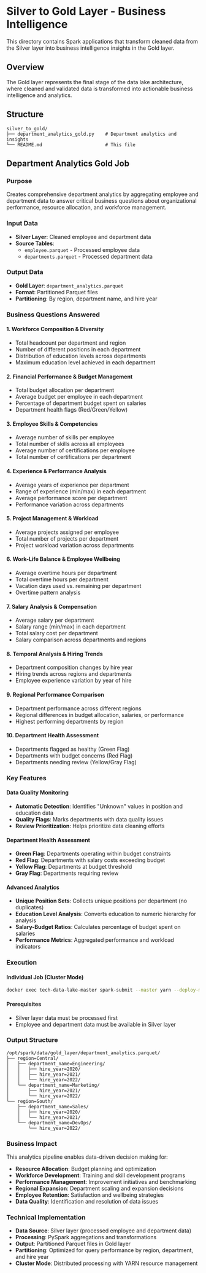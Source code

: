 # Silver to Gold Layer - Business Intelligence

This directory contains Spark applications that transform cleaned data from the Silver layer into business intelligence insights in the Gold layer.

## Overview

The Gold layer represents the final stage of the data lake architecture, where cleaned and validated data is transformed into actionable business intelligence and analytics.

## Structure

```
silver_to_gold/
├── department_analytics_gold.py    # Department analytics and insights
└── README.md                       # This file
```

## Department Analytics Gold Job

### Purpose
Creates comprehensive department analytics by aggregating employee and department data to answer critical business questions about organizational performance, resource allocation, and workforce management.

### Input Data
- **Silver Layer**: Cleaned employee and department data
- **Source Tables**: 
  - `employee.parquet` - Processed employee data
  - `departments.parquet` - Processed department data

### Output Data
- **Gold Layer**: `department_analytics.parquet`
- **Format**: Partitioned Parquet files
- **Partitioning**: By region, department name, and hire year

### Business Questions Answered

#### 1. Workforce Composition & Diversity
- Total headcount per department and region
- Number of different positions in each department
- Distribution of education levels across departments
- Maximum education level achieved in each department

#### 2. Financial Performance & Budget Management
- Total budget allocation per department
- Average budget per employee in each department
- Percentage of department budget spent on salaries
- Department health flags (Red/Green/Yellow)

#### 3. Employee Skills & Competencies
- Average number of skills per employee
- Total number of skills across all employees
- Average number of certifications per employee
- Total number of certifications per department

#### 4. Experience & Performance Analysis
- Average years of experience per department
- Range of experience (min/max) in each department
- Average performance score per department
- Performance variation across departments

#### 5. Project Management & Workload
- Average projects assigned per employee
- Total number of projects per department
- Project workload variation across departments

#### 6. Work-Life Balance & Employee Wellbeing
- Average overtime hours per department
- Total overtime hours per department
- Vacation days used vs. remaining per department
- Overtime pattern analysis

#### 7. Salary Analysis & Compensation
- Average salary per department
- Salary range (min/max) in each department
- Total salary cost per department
- Salary comparison across departments and regions

#### 8. Temporal Analysis & Hiring Trends
- Department composition changes by hire year
- Hiring trends across regions and departments
- Employee experience variation by year of hire

#### 9. Regional Performance Comparison
- Department performance across different regions
- Regional differences in budget allocation, salaries, or performance
- Highest performing departments by region

#### 10. Department Health Assessment
- Departments flagged as healthy (Green Flag)
- Departments with budget concerns (Red Flag)
- Departments needing review (Yellow/Gray Flag)

### Key Features

#### Data Quality Monitoring
- **Automatic Detection**: Identifies "Unknown" values in position and education data
- **Quality Flags**: Marks departments with data quality issues
- **Review Prioritization**: Helps prioritize data cleaning efforts

#### Department Health Assessment
- **Green Flag**: Departments operating within budget constraints
- **Red Flag**: Departments with salary costs exceeding budget
- **Yellow Flag**: Departments at budget threshold
- **Gray Flag**: Departments requiring review

#### Advanced Analytics
- **Unique Position Sets**: Collects unique positions per department (no duplicates)
- **Education Level Analysis**: Converts education to numeric hierarchy for analysis
- **Salary-Budget Ratios**: Calculates percentage of budget spent on salaries
- **Performance Metrics**: Aggregated performance and workload indicators

### Execution

#### Individual Job (Cluster Mode)
```bash
docker exec tech-data-lake-master spark-submit --master yarn --deploy-mode cluster /opt/spark/apps/silver_to_gold/department_analytics_gold.py
```

#### Prerequisites
- Silver layer data must be processed first
- Employee and department data must be available in Silver layer

### Output Structure

```
/opt/spark/data/gold_layer/department_analytics.parquet/
├── region=Central/
│   ├── department_name=Engineering/
│   │   ├── hire_year=2020/
│   │   ├── hire_year=2021/
│   │   └── hire_year=2022/
│   └── department_name=Marketing/
│       ├── hire_year=2021/
│       └── hire_year=2022/
└── region=South/
    ├── department_name=Sales/
    │   ├── hire_year=2020/
    │   └── hire_year=2021/
    └── department_name=DevOps/
        └── hire_year=2022/
```

### Business Impact

This analytics pipeline enables data-driven decision making for:
- **Resource Allocation**: Budget planning and optimization
- **Workforce Development**: Training and skill development programs
- **Performance Management**: Improvement initiatives and benchmarking
- **Regional Expansion**: Department scaling and expansion decisions
- **Employee Retention**: Satisfaction and wellbeing strategies
- **Data Quality**: Identification and resolution of data issues

### Technical Implementation

- **Data Source**: Silver layer (processed employee and department data)
- **Processing**: PySpark aggregations and transformations
- **Output**: Partitioned Parquet files in Gold layer
- **Partitioning**: Optimized for query performance by region, department, and hire year
- **Cluster Mode**: Distributed processing with YARN resource management 
